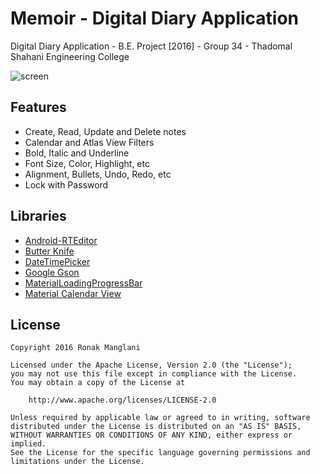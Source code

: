 # Memoir - Digital Diary Application

Digital Diary Application - B.E. Project [2016] - Group 34 - Thadomal Shahani Engineering College

![screen](../master/art/screenshot.jpg)


## Features
* Create, Read, Update and Delete notes
* Calendar and Atlas View Filters
* Bold, Italic and Underline
* Font Size, Color, Highlight, etc
* Alignment, Bullets, Undo, Redo, etc
* Lock with Password


## Libraries

* [Android-RTEditor](https://github.com/1gravity/Android-RTEditor)
* [Butter Knife](https://github.com/JakeWharton/butterknife)
* [DateTimePicker](https://github.com/flavienlaurent/datetimepicker)
* [Google Gson](https://github.com/google/gson)
* [MaterialLoadingProgressBar](https://github.com/lsjwzh/MaterialLoadingProgressBar)
* [Material Calendar View](https://github.com/BlackBoxVision/material-calendar-view)


## License

    Copyright 2016 Ronak Manglani

    Licensed under the Apache License, Version 2.0 (the "License");
    you may not use this file except in compliance with the License.
    You may obtain a copy of the License at

        http://www.apache.org/licenses/LICENSE-2.0

    Unless required by applicable law or agreed to in writing, software
    distributed under the License is distributed on an "AS IS" BASIS,
    WITHOUT WARRANTIES OR CONDITIONS OF ANY KIND, either express or implied.
    See the License for the specific language governing permissions and
    limitations under the License.